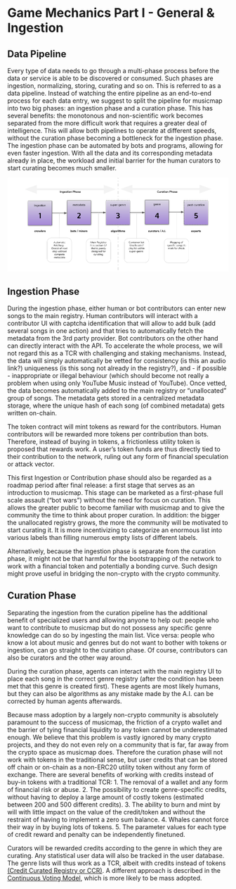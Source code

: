 # Game Mechanics Part I - General & Ingestion

## Data Pipeline

Every type of data needs to go through a multi-phase process before the data or service is able to be discovered or consumed. Such phases are ingestion, normalizing, storing, curating and so on. This is referred to as a data pipeline. Instead of watching the entire pipeline as an end-to-end process for each data entry, we suggest to split the pipeline for musicmap into two big phases: an ingestion phase and a curation phase. This has several benefits: the monotonous and non-scientific work becomes separated from the more difficult work that requires a greater deal of intelligence. This will allow both pipelines to operate at different speeds, without the curation phase becoming a bottleneck for the ingestion phase. The ingestion phase can be automated by bots and programs, allowing for even faster ingestion. With all the data and its corresponding metadata already in place, the workload and initial barrier for the human curators to start curating becomes much smaller.

![data pipeline](./images/sketch-datapipeline.png)


## Ingestion Phase

During the ingestion phase, either human or bot contributors can enter new songs to the main registry. Human contributors will interact with a contributor UI with captcha identification that will allow to add bulk (add several songs in one action) and that tries to automatically fetch the metadata from the 3rd party provider.  Bot contributors on the other hand can directly interact with the API. To accelerate the whole process, we will not regard this as a TCR with challenging and staking mechanisms. Instead, the data will simply automatically be vetted for consistency (is this an audio link?) uniqueness (is this song not already in the registry?), and - if possible - inappropriate or illegal behaviour (which should become not really a problem when using only YouTube Music instead of YouTube). Once vetted, the data becomes automatically added to the main registry or “unallocated” group of songs. The metadata gets stored in a centralized metadata storage, where the unique hash of each song (of combined metadata) gets written on-chain. 

The token contract will mint tokens as reward for the contributors. Human contributors will be rewarded more tokens per contribution than bots. Therefore, instead of buying in tokens, a frictionless utility token is proposed that rewards work. A user’s token funds are thus directly tied to their contribution to the network, ruling out any form of financial speculation or attack vector. 

This first Ingestion or Contribution phase should also be regarded as a roadmap period after final release: a first stage that serves as an introduction to musicmap. This stage can be marketed as a first-phase full scale assault (“bot wars”) without the need for focus on curation. This allows the greater public to become familiar with musicmap and to give the community the time to think about proper curation. In addition: the bigger the unallocated registry grows, the more the community will be motivated to start curating it. It is more incentivizing to categorize an enormous list into various labels than filling numerous empty lists of different labels.

Alternatively, because the ingestion phase is separate from the curation phase, it might not be that harmful for the bootstrapping of the network to work with a financial token and potentially a bonding curve. Such design might prove useful in bridging the non-crypto with the crypto community.


## Curation Phase

Separating the ingestion from the curation pipeline has the additional benefit of specialized users and allowing anyone to help out: people who want to contribute to musicmap but do not possess any specific genre knowledge can do so by ingesting the main list. Vice versa: people who know a lot about music and genres but do not want to bother with tokens or ingestion, can go straight to the curation phase. Of course, contributors can also be curators and the other way around.

During the curation phase, agents can interact with the main registry UI to place each song in the correct genre registry (after the condition has been met that this genre is created first). These agents are most likely humans, but they can also be algorithms as any mistake made by the A.I. can be corrected by human agents afterwards. 

Because mass adoption by a largely non-crypto community is absolutely paramount to the success of musicmap, the friction of a crypto wallet and the barrier of tying financial liquidity to any token cannot be underestimated enough. We believe that this problem is vastly ignored by many crypto projects, and they do not even rely on a community that is far, far away from the crypto space as musicmap does. Therefore the curation phase will not work with tokens in the traditional sense, but user credits that can be stored off chain or on-chain as a non-ERC20 utility token without any form of exchange. There are several benefits of working with credits instead of buy-in tokens with a traditional TCR: 1. The removal of a wallet and any form of financial risk or abuse. 2. The possibility to create genre-specific credits, without having to deploy a large amount of costly tokens (estimated between 200 and 500 different credits). 3. The ability to burn and mint by will with little impact on the value of the credit/token and without the restraint of having to implement a zero sum balance. 4. Whales cannot force their way in by buying lots of tokens. 5. The parameter values for each type of credit reward and penalty can be independently finetuned.

Curators will be rewarded credits according to the genre in which they are curating. Any statistical user data will also be tracked in the user database. The genre lists will thus work as a TCR, albeit with credits instead of tokens [(Credit Curated Registry or CCR)](https://github.com/oceanprotocol/musicmap/blob/master/specs/mechanics_part_iia.md). 
A different approach is described in the [Continuous Voting Model](https://github.com/oceanprotocol/musicmap/blob/master/specs/mechanics_part-iib.md), which is more likely to be mass adopted.
